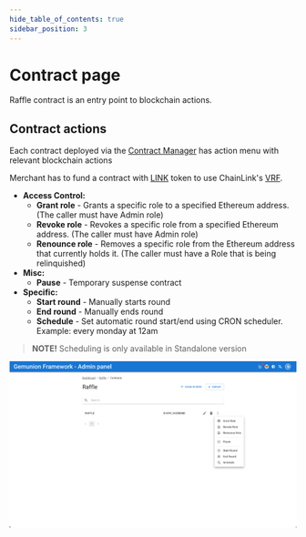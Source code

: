 ```yaml
---
hide_table_of_contents: true
sidebar_position: 3
---
```


# Contract page

Raffle contract is an entry point to blockchain actions.

## Contract actions

Each contract deployed via the [Contract Manager](/admin/miscellaneous/contract-manager.md) has
action menu with relevant blockchain actions

Merchant has to fund a contract with [LINK](/admin/integrations/chain-link/) token to use
ChainLink's [VRF](https://docs.chain.link/vrf/v2/introduction).

- **Access Control:**
  - **Grant role** - Grants a specific role to a specified Ethereum address. (The caller must have Admin role)
  - **Revoke role** - Revokes a specific role from a specified Ethereum address. (The caller must have Admin role)
  - **Renounce role** - Removes a specific role from the Ethereum address that currently holds it. (The caller must have a Role that is being relinquished)
- **Misc:**
  - **Pause** - Temporary suspense contract
- **Specific:**
  - **Start round** - Manually starts round
  - **End round** - Manually ends round
  - **Schedule** - Set automatic round start/end using CRON scheduler. Example: every monday at 12am

> **NOTE!** Scheduling is only available in Standalone version

![raffle contract action menu](/img/admin/mechanics-gambling/raffle/contract_actions.png)


